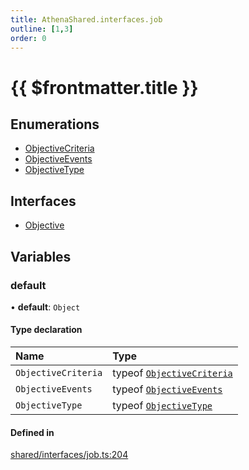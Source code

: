 ```yaml
---
title: AthenaShared.interfaces.job
outline: [1,3]
order: 0
---
```


# {{ $frontmatter.title }}


## Enumerations

- [ObjectiveCriteria](../enums/shared_interfaces_job_ObjectiveCriteria.md)
- [ObjectiveEvents](../enums/shared_interfaces_job_ObjectiveEvents.md)
- [ObjectiveType](../enums/shared_interfaces_job_ObjectiveType.md)

## Interfaces

- [Objective](../interfaces/shared_interfaces_job_Objective.md)

## Variables

### default

• **default**: `Object`

#### Type declaration

| Name | Type |
| :------ | :------ |
| `ObjectiveCriteria` | typeof [`ObjectiveCriteria`](../enums/shared_interfaces_job_ObjectiveCriteria.md) |
| `ObjectiveEvents` | typeof [`ObjectiveEvents`](../enums/shared_interfaces_job_ObjectiveEvents.md) |
| `ObjectiveType` | typeof [`ObjectiveType`](../enums/shared_interfaces_job_ObjectiveType.md) |

#### Defined in

[shared/interfaces/job.ts:204](https://github.com/Stuyk/altv-athena/blob/85b158f/src/core/shared/interfaces/job.ts#L204)
